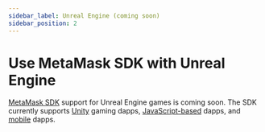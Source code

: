 ```yaml
---
sidebar_label: Unreal Engine (coming soon)
sidebar_position: 2
---
```


# Use MetaMask SDK with Unreal Engine

[MetaMask SDK](../../../concepts/sdk/index.md) support for Unreal Engine games is coming soon.
The SDK currently supports [Unity](unity/index.md) gaming dapps,
[JavaScript-based](../javascript/index.md) dapps, and [mobile](../mobile/index.md) dapps.
